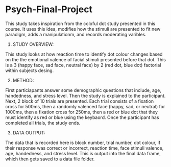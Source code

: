# Psych-Final-Project

This study takes inspiration from the coloful dot study presented in this course. It uses this idea, modifies how the stimuli are presented to fit new paradigm, adds a manipulationm, and records moderating varibles. 



1. STUDY OVERVIEW:

This study looks at how reaction time to identify dot colour changes based on the the emotional valence of facial stimuli presented before that dot.
This is a 3 (happy face, sad face, neutral face) by 2 (red dot, blue dot) factorial within subjects desing. 



2. METHOD:

First particiapants answer some demographic questions that include, age, handedness, and stress level. Then the study is explained to the participant. Next, 2 block of 10 trials are presented. Each trial consists of a fixation cross for 500ms, then a randomly valenced face (happy, sad, or neutral) for 1000ms, then a fixation cross for 250ms, then a red or blue dot that they must identify as red or blue using the keybaord. Once the participant has completed all trials, the study ends. 



3. DATA OUTPUT:

The data that is recorded here is block number, trial number, dot colour, if their response was correct or incorrect, reaction time, face stimuli 
valence, age, handedness, and stress level. This is output into the final data frame, which then gets saved to a data file folder.    
 

